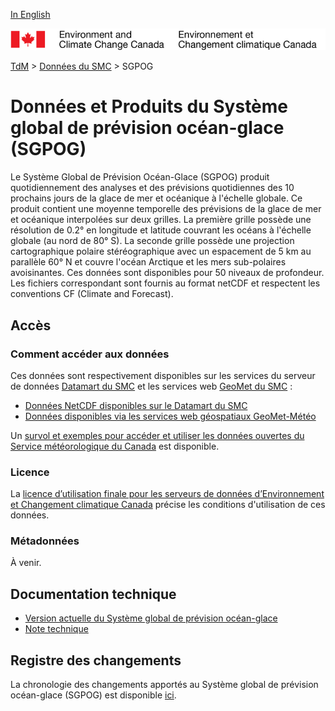 [In English](readme_giops_en.md)

![ECCC logo](../../img_eccc-logo.png)

[TdM](../../readme_fr.md) > [Données du SMC](../readme_fr.md) > SGPOG

# Données et Produits du Système global de prévision océan-glace (SGPOG)

Le Système Global de Prévision Océan-Glace (SGPOG) produit quotidiennement des analyses et des prévisions quotidiennes des 10 prochains jours de la glace de mer et océanique à l'échelle globale. Ce produit contient une moyenne temporelle des prévisions de la glace de mer et océanique interpolées sur deux grilles. La première grille possède une résolution de 0.2° en longitude et latitude couvrant les océans à l'échelle globale (au nord de 80° S). La seconde grille possède une projection cartographique polaire stéréographique avec un espacement de 5 km au parallèle 60° N et couvre l'océan Arctique et les mers sub-polaires avoisinantes. Ces données sont disponibles pour 50 niveaux de profondeur. Les fichiers correspondant sont fournis au format netCDF et respectent les conventions CF (Climate and Forecast).

## Accès

### Comment accéder aux données

Ces données sont respectivement disponibles sur les services du serveur de données [Datamart du SMC](../../msc-datamart/readme_fr.md) et les services web [GeoMet du SMC](../../msc-geomet/readme_fr.md) :

* [Données NetCDF disponibles sur le Datamart du SMC](readme_giops-datamart_fr.md) 
* [Données disponibles via les services web géospatiaux GeoMet-Météo](../../msc-geomet/readme_fr.md)

Un [survol et exemples pour accéder et utiliser les données ouvertes du Service météorologique du Canada](../../usage/readme_fr.md) est disponible.

### Licence

La [licence d’utilisation finale pour les serveurs de données d’Environnement et Changement climatique Canada](../../licence/readme_fr.md) précise les conditions d'utilisation de ces données.

### Métadonnées

À venir.

## Documentation technique

* [Version actuelle du Système global de prévision océan-glace](http://collaboration.cmc.ec.gc.ca/cmc/CMOI/product_guide/docs/tech_specifications/tech_specifications_GIOPS_f.pdf)
* [Note technique](https://collaboration.cmc.ec.gc.ca/cmc/cmoi/product_guide/docs/tech_notes/technote_giops_f.pdf)

## Registre des changements 

La chronologie des changements apportés au Système global de prévision océan-glace (SGPOG) est disponible [ici](changelog_giops_fr.md).

